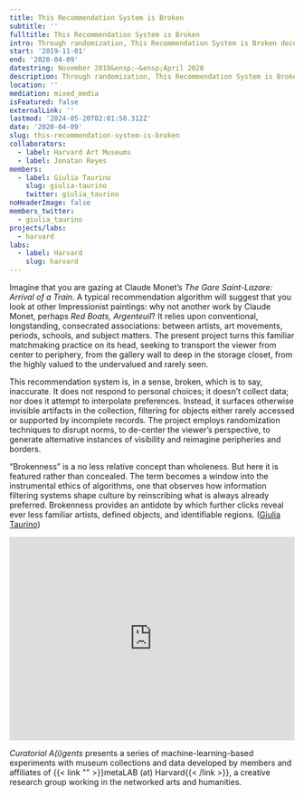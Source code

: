 ```yaml
---
title: This Recommendation System is Broken
subtitle: ''
fulltitle: This Recommendation System is Broken
intro: Through randomization, This Recommendation System is Broken decenters the viewer and reimagines the role of norms in collections.
start: '2019-11-01'
end: '2020-04-09'
datestring: November 2019&ensp;–&ensp;April 2020
description: Through randomization, This Recommendation System is Broken decenters the viewer and reimagines the role of norms in collections.
location: ''
mediation: mixed_media
isFeatured: false
externalLink: ''
lastmod: '2024-05-20T02:01:50.312Z'
date: '2020-04-09'
slug: this-recommendation-system-is-broken
collaborators:
  - label: Harvard Art Museums
  - label: Jonatan Reyes
members:
  - label: Giulia Taurino
    slug: giulia-taurino
    twitter: giulia_taurino
noHeaderImage: false
members_twitter:
  - giulia_taurino
projects/labs:
  - harvard
labs:
  - label: Harvard
    slug: harvard
---
```

Imagine that you are gazing at Claude Monet’s *The Gare Saint-Lazare: Arrival of a Train*. A typical recommendation algorithm will suggest that you look at other Impressionist paintings: why not another work by Claude Monet, perhaps *Red Boats, Argenteuil*? It relies upon conventional, longstanding, consecrated associations: between artists, art movements, periods, schools, and subject matters. The present project turns this familiar matchmaking practice on its head, seeking to transport the viewer from center to periphery, from the gallery wall to deep in the storage closet, from the highly valued to the undervalued and rarely seen. 

This recommendation system is, in a sense, broken, which is to say, inaccurate. It does not respond to personal choices; it doesn’t collect data; nor does it attempt to interpolate preferences. Instead, it surfaces otherwise invisible artifacts in the collection, filtering for objects either rarely accessed or supported by incomplete records. The project employs randomization techniques to disrupt norms, to de-center the viewer’s perspective, to generate alternative instances of visibility and reimagine peripheries and borders. 

“Brokenness” is a no less relative concept than wholeness. But here it is featured rather than concealed. The term becomes a window into the instrumental ethics of algorithms, one that observes how information filtering systems shape culture by reinscribing what is always already preferred. Brokenness provides an antidote by which further clicks reveal ever less familiar artists, defined objects, and identifiable regions. ([Giulia Taurino](https://mlml.io/m/giulia-taurino))

<iframe src="https://player.vimeo.com/video/406037065" width="100%" height="360" frameborder="0" allow="autoplay; fullscreen" allowfullscreen></iframe>

*Curatorial A(i)gents* presents a series of machine-learning-based experiments with museum collections and data developed by members and affiliates of {{< link "" >}}metaLAB (at) Harvard{{< /link >}}, a creative research group working in the networked arts and humanities.